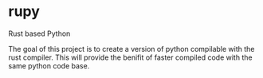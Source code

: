 # rupy
Rust based Python

The goal of this project is to create a version of python compilable with the rust compiler. This will provide the benifit of faster compiled code with the same python code base.
